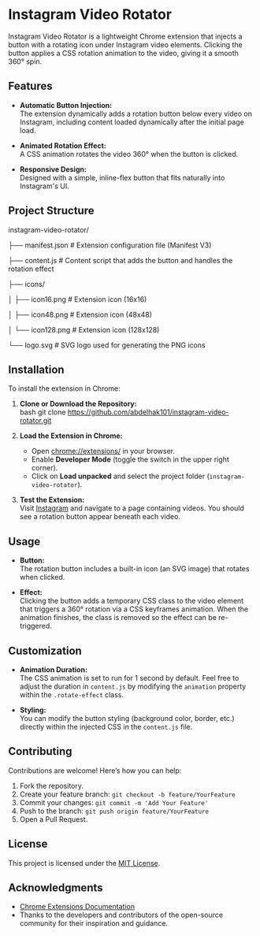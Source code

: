 # Instagram Video Rotator

Instagram Video Rotator is a lightweight Chrome extension that injects a button with a rotating icon under Instagram video elements. Clicking the button applies a CSS rotation animation to the video, giving it a smooth 360° spin.

## Features

- **Automatic Button Injection:**  
  The extension dynamically adds a rotation button below every video on Instagram, including content loaded dynamically after the initial page load.
  
- **Animated Rotation Effect:**  
  A CSS animation rotates the video 360° when the button is clicked.
  
- **Responsive Design:**  
  Designed with a simple, inline-flex button that fits naturally into Instagram's UI.

## Project Structure

instagram-video-rotator/

├── manifest.json       # Extension configuration file (Manifest V3)

├── content.js          # Content script that adds the button and handles the rotation effect

├── icons/

│   ├── icon16.png      # Extension icon (16x16)

│   ├── icon48.png      # Extension icon (48x48)

│   └── icon128.png     # Extension icon (128x128)

└── logo.svg            # SVG logo used for generating the PNG icons


## Installation

To install the extension in Chrome:

1. **Clone or Download the Repository:**  
   bash
   git clone https://github.com/abdelhak101/instagram-video-rotator.git
   
2. **Load the Extension in Chrome:**  
   - Open [chrome://extensions/](chrome://extensions/) in your browser.
   - Enable **Developer Mode** (toggle the switch in the upper right corner).
   - Click on **Load unpacked** and select the project folder (`instagram-video-rotator`).

3. **Test the Extension:**  
   Visit [Instagram](https://www.instagram.com) and navigate to a page containing videos. You should see a rotation button appear beneath each video.

## Usage

- **Button:**  
  The rotation button includes a built-in icon (an SVG image) that rotates when clicked.
  
- **Effect:**  
  Clicking the button adds a temporary CSS class to the video element that triggers a 360° rotation via a CSS keyframes animation. When the animation finishes, the class is removed so the effect can be re-triggered.

## Customization

- **Animation Duration:**  
  The CSS animation is set to run for 1 second by default. Feel free to adjust the duration in `content.js` by modifying the `animation` property within the `.rotate-effect` class.
  
- **Styling:**  
  You can modify the button styling (background color, border, etc.) directly within the injected CSS in the `content.js` file.

## Contributing

Contributions are welcome! Here’s how you can help:

1. Fork the repository.
2. Create your feature branch: `git checkout -b feature/YourFeature`
3. Commit your changes: `git commit -m 'Add Your Feature'`
4. Push to the branch: `git push origin feature/YourFeature`
5. Open a Pull Request.

## License

This project is licensed under the [MIT License](LICENSE).

## Acknowledgments

- [Chrome Extensions Documentation](https://developer.chrome.com/docs/extensions/mv3/)
- Thanks to the developers and contributors of the open-source community for their inspiration and guidance.
